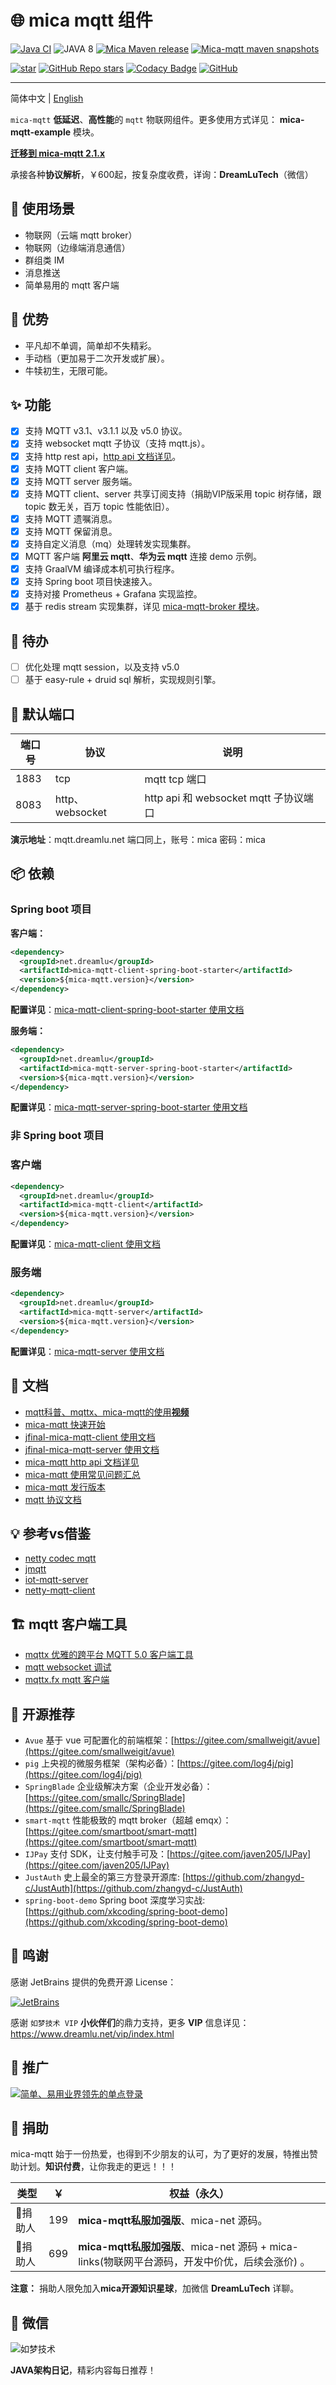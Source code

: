 # 🌐 mica mqtt 组件
[![Java CI](https://github.com/lets-mica/mica-mqtt/workflows/Java%20CI/badge.svg)](https://github.com/lets-mica/mica-mqtt/actions)
![JAVA 8](https://img.shields.io/badge/JDK-1.8+-brightgreen.svg)
[![Mica Maven release](https://img.shields.io/nexus/r/https/oss.sonatype.org/net.dreamlu/mica-mqtt-codec.svg?style=flat-square)](https://central.sonatype.com/artifact/net.dreamlu/mica-mqtt-codec/versions)
[![Mica-mqtt maven snapshots](https://img.shields.io/nexus/s/https/oss.sonatype.org/net.dreamlu/mica-mqtt-codec.svg?style=flat-square)](https://oss.sonatype.org/content/repositories/snapshots/net/dreamlu/mica-mqtt-codec/)

[![star](https://gitee.com/596392912/mica-mqtt/badge/star.svg?theme=dark)](https://gitee.com/596392912/mica-mqtt/stargazers)
[![GitHub Repo stars](https://img.shields.io/github/stars/lets-mica/mica-mqtt?label=Github%20Stars)](https://github.com/lets-mica/mica-mqtt)
[![Codacy Badge](https://app.codacy.com/project/badge/Grade/30dad82f79f34e41bafbc3cef6b68fc3)](https://www.codacy.com/gh/lets-mica/mica-mqtt/dashboard?utm_source=github.com&amp;utm_medium=referral&amp;utm_content=lets-mica/mica-mqtt&amp;utm_campaign=Badge_Grade)
[![GitHub](https://img.shields.io/github/license/lets-mica/mica-mqtt.svg?style=flat-square)](https://github.com/lets-mica/mica-mqtt/blob/master/LICENSE)

---

简体中文 | [English](README_EN.md)

`mica-mqtt` **低延迟**、**高性能**的 `mqtt` 物联网组件。更多使用方式详见： **mica-mqtt-example** 模块。

[**迁移到 mica-mqtt 2.1.x**](docs/update.md)

承接各种**协议解析**，￥600起，按复杂度收费，详询：**DreamLuTech**（微信）

## 🍱 使用场景

- 物联网（云端 mqtt broker）
- 物联网（边缘端消息通信）
- 群组类 IM
- 消息推送
- 简单易用的 mqtt 客户端

## 🚀 优势
- 平凡却不单调，简单却不失精彩。
- 手动档（更加易于二次开发或扩展）。
- 牛犊初生，无限可能。

## ✨ 功能
- [x] 支持 MQTT v3.1、v3.1.1 以及 v5.0 协议。
- [x] 支持 websocket mqtt 子协议（支持 mqtt.js）。
- [x] 支持 http rest api，[http api 文档详见](docs/http-api.md)。
- [x] 支持 MQTT client 客户端。
- [x] 支持 MQTT server 服务端。
- [x] 支持 MQTT client、server 共享订阅支持（捐助VIP版采用 topic 树存储，跟 topic 数无关，百万 topic 性能依旧）。
- [x] 支持 MQTT 遗嘱消息。
- [x] 支持 MQTT 保留消息。
- [x] 支持自定义消息（mq）处理转发实现集群。
- [x] MQTT 客户端 **阿里云 mqtt**、**华为云 mqtt** 连接 demo 示例。
- [x] 支持 GraalVM 编译成本机可执行程序。
- [x] 支持 Spring boot 项目快速接入。
- [x] 支持对接 Prometheus + Grafana 实现监控。
- [x] 基于 redis stream 实现集群，详见 [mica-mqtt-broker 模块](mica-mqtt-broker)。

## 🌱 待办

- [ ] 优化处理 mqtt session，以及支持 v5.0 
- [ ] 基于 easy-rule + druid sql 解析，实现规则引擎。

## 🚨 默认端口

| 端口号 | 协议            | 说明                             |
| ------ | --------------- | -------------------------------- |
| 1883   | tcp             | mqtt tcp 端口                    |
| 8083   | http、websocket | http api 和 websocket mqtt 子协议端口 |

**演示地址**：mqtt.dreamlu.net 端口同上，账号：mica 密码：mica

## 📦️ 依赖

### Spring boot 项目
**客户端：**
```xml
<dependency>
  <groupId>net.dreamlu</groupId>
  <artifactId>mica-mqtt-client-spring-boot-starter</artifactId>
  <version>${mica-mqtt.version}</version>
</dependency>
```

**配置详见**：[mica-mqtt-client-spring-boot-starter 使用文档](starter/mica-mqtt-client-spring-boot-starter/README.md)

**服务端：**
```xml
<dependency>
  <groupId>net.dreamlu</groupId>
  <artifactId>mica-mqtt-server-spring-boot-starter</artifactId>
  <version>${mica-mqtt.version}</version>
</dependency>
```

**配置详见**：[mica-mqtt-server-spring-boot-starter 使用文档](starter/mica-mqtt-server-spring-boot-starter/README.md)

### 非 Spring boot 项目

### 客户端
```xml
<dependency>
  <groupId>net.dreamlu</groupId>
  <artifactId>mica-mqtt-client</artifactId>
  <version>${mica-mqtt.version}</version>
</dependency>
```

**配置详见**：[mica-mqtt-client 使用文档](mica-mqtt-client/README.md)

### 服务端
```xml
<dependency>
  <groupId>net.dreamlu</groupId>
  <artifactId>mica-mqtt-server</artifactId>
  <version>${mica-mqtt.version}</version>
</dependency>
```

**配置详见**：[mica-mqtt-server 使用文档](mica-mqtt-server/README.md)

## 📝 文档
- [mqtt科普、mqttx、mica-mqtt的使用**视频**](https://b23.tv/VJ8yc7v)
- [mica-mqtt 快速开始](example/README.md)
- [jfinal-mica-mqtt-client 使用文档](starter/jfinal-mica-mqtt-client/README.md)
- [jfinal-mica-mqtt-server 使用文档](starter/jfinal-mica-mqtt-server/README.md)
- [mica-mqtt http api 文档详见](docs/http-api.md)
- [mica-mqtt 使用常见问题汇总](https://gitee.com/596392912/mica-mqtt/issues/I45GO7)
- [mica-mqtt 发行版本](CHANGELOG.md)
- [mqtt 协议文档](https://github.com/mcxiaoke/mqtt)

## 💡 参考vs借鉴
- [netty codec mqtt](https://github.com/netty/netty/tree/4.1/codec-mqtt)
- [jmqtt](https://github.com/Cicizz/jmqtt)
- [iot-mqtt-server](https://gitee.com/recallcode/iot-mqtt-server)
- [netty-mqtt-client](https://github.com/jetlinks/netty-mqtt-client)

## 🏗️ mqtt 客户端工具
- [mqttx 优雅的跨平台 MQTT 5.0 客户端工具](https://mqttx.app/cn/)
- [mqtt websocket 调试](http://tools.emqx.io/)
- [mqttx.fx mqtt 客户端](http://mqttfx.org/)

## 🍻 开源推荐
- `Avue` 基于 vue 可配置化的前端框架：[https://gitee.com/smallweigit/avue](https://gitee.com/smallweigit/avue)
- `pig` 上央视的微服务框架（架构必备）：[https://gitee.com/log4j/pig](https://gitee.com/log4j/pig)
- `SpringBlade` 企业级解决方案（企业开发必备）：[https://gitee.com/smallc/SpringBlade](https://gitee.com/smallc/SpringBlade)
- `smart-mqtt` 性能极致的 mqtt broker（超越 emqx）：[https://gitee.com/smartboot/smart-mqtt](https://gitee.com/smartboot/smart-mqtt)
- `IJPay` 支付 SDK，让支付触手可及：[https://gitee.com/javen205/IJPay](https://gitee.com/javen205/IJPay)
- `JustAuth` 史上最全的第三方登录开源库: [https://github.com/zhangyd-c/JustAuth](https://github.com/zhangyd-c/JustAuth)
- `spring-boot-demo` Spring boot 深度学习实战: [https://github.com/xkcoding/spring-boot-demo](https://github.com/xkcoding/spring-boot-demo)

## 💚 鸣谢
感谢 JetBrains 提供的免费开源 License：

[![JetBrains](docs/img/jetbrains.png)](https://www.jetbrains.com/?from=mica-mqtt)

感谢 `如梦技术 VIP` **小伙伴们**的鼎力支持，更多 **VIP** 信息详见：https://www.dreamlu.net/vip/index.html

## 🍱 推广

[![简单、易用业界领先的单点登录](docs/img/maxkey.png)](https://gitee.com/dromara/MaxKey/?from=mica-mqtt)

## 🍱 捐助
mica-mqtt 始于一份热爱，也得到不少朋友的认可，为了更好的发展，特推出赞助计划。**知识付费**，让你我走的更远！！！

| 类型   | ￥   | 权益（永久）                                                             |
|------|-----|--------------------------------------------------------------------|
| 🏅捐助人 | 199 | **mica-mqtt私服加强版**、mica-net 源码。                                    |
| 💎捐助人 | 699 | **mica-mqtt私服加强版**、mica-net 源码 + mica-links(物联网平台源码，开发中价优，后续会涨价) 。 |

**注意：** 捐助人限免加入**mica开源知识星球**，加微信 **DreamLuTech** 详聊。

## 📱 微信

![如梦技术](docs/img/dreamlu-weixin.jpg)

**JAVA架构日记**，精彩内容每日推荐！